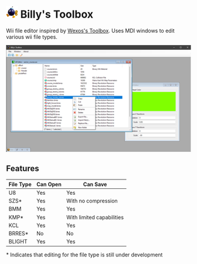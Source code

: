 #  <img src="https://github.com/80kb/BillysToolbox/blob/master/gh-assets/bobomb.png" width="32" height="32"> Billy's Toolbox
Wii file editor inspired by [Wexos's Toolbox](https://wiki.tockdom.com/wiki/Wexos%27s_Toolbox). Uses MDI windows to edit various wii file types.

<img src="https://github.com/80kb/BillysToolbox/blob/master/gh-assets/example.png">

## Features
| File Type | Can Open | Can Save |
|---|---|---|
| U8 | Yes | Yes |
| SZS* | Yes | With no compression |
| BMM | Yes | Yes |
| KMP* | Yes | With limited capabilities |
| KCL | Yes | Yes |
| BRRES* | No | No |
| BLIGHT | Yes | Yes |

\* Indicates that editing for the file type is still under development
